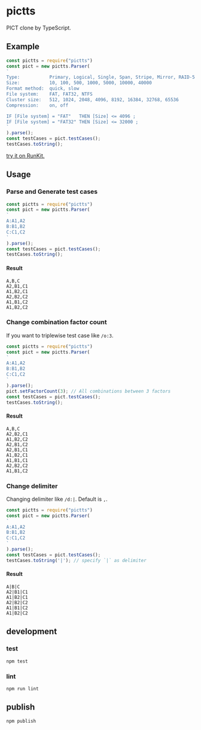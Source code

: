 # pictts

PICT clone by TypeScript.

## Example

```typescript
const pictts = require("pictts")
const pict = new pictts.Parser(
`
Type:           Primary, Logical, Single, Span, Stripe, Mirror, RAID-5
Size:           10, 100, 500, 1000, 5000, 10000, 40000
Format method:  quick, slow
File system:    FAT, FAT32, NTFS
Cluster size:   512, 1024, 2048, 4096, 8192, 16384, 32768, 65536
Compression:    on, off

IF [File system] = "FAT"   THEN [Size] <= 4096 ;
IF [File system] = "FAT32" THEN [Size] <= 32000 ;
`
).parse();
const testCases = pict.testCases();
testCases.toString();
```

[try it on RunKit.](https://npm.runkit.com/pictts)

## Usage

### Parse and Generate test cases

```typescript
const pictts = require("pictts")
const pict = new pictts.Parser(
`
A:A1,A2
B:B1,B2
C:C1,C2
`
).parse();
const testCases = pict.testCases();
testCases.toString();
```

#### Result

```
A,B,C
A2,B1,C1
A1,B2,C1
A2,B2,C2
A1,B1,C2
A1,B2,C2
```

### Change combination factor count

If you want to triplewise test case like `/o:3`.

```typescript
const pictts = require("pictts")
const pict = new pictts.Parser(
`
A:A1,A2
B:B1,B2
C:C1,C2
`
).parse();
pict.setFactorCount(3); // All combinations between 3 factors
const testCases = pict.testCases();
testCases.toString();
```

#### Result

```
A,B,C
A2,B2,C1
A1,B2,C2
A2,B1,C2
A2,B1,C1
A1,B2,C1
A1,B1,C1
A2,B2,C2
A1,B1,C2
```

### Change delimiter

Changing delimiter like `/d:|`.
Default is `,`.

```typescript
const pictts = require("pictts")
const pict = new pictts.Parser(
`
A:A1,A2
B:B1,B2
C:C1,C2
`
).parse();
const testCases = pict.testCases();
testCases.toString('|'); // specify `|` as delimiter
```

#### Result

```
A|B|C
A2|B1|C1
A1|B2|C1
A2|B2|C2
A1|B1|C2
A1|B2|C2
```

## development

### test

```
npm test
```

### lint

```
npm run lint
```

## publish

```
npm publish
```
